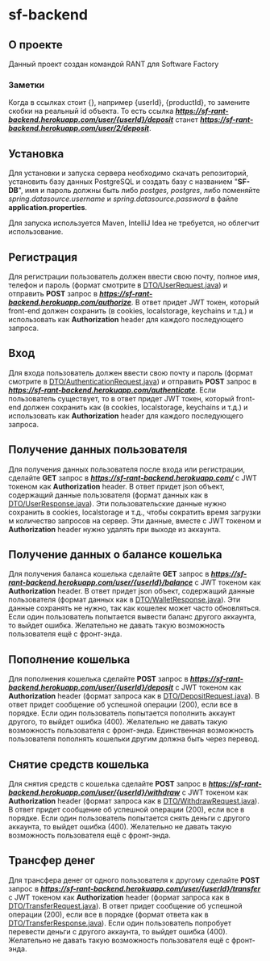 # sf-backend
## О проекте
Данный проект создан командой RANT для Software Factory

### Заметки
Когда в ссылках стоит {}, например {userId}, {productId}, то замените скобки на реальный id объекта. То есть ссылка **_https://sf-rant-backend.herokuapp.com/user/{userId}/deposit_** станет **_https://sf-rant-backend.herokuapp.com/user/2/deposit_**.

## Установка
Для установки и запуска сервера необходимо скачать репозиторий, установить базу данных PostgreSQL и создать базу с названием "**SF-DB**", имя и пароль должны быть либо _postges, postgres_, либо поменяйте _spring.datasource.username_ и _spring.datasource.password_ в файле **application.properties**.

Для запуска используется Maven, IntelliJ Idea не требуется, но облегчит использование.

## Регистрация
Для регистрации пользователь должен ввести свою почту, полное имя, телефон и пароль (формат смотрите в [DTO/UserRequest.java](https://github.com/timur-code/sf-backend/blob/master/src/main/java/com/rant/sfbackend/DTO/UserRequest.java)) и отправить **POST** запрос в **_https://sf-rant-backend.herokuapp.com/authorize_**. В ответ придет JWT токен, который front-end должен сохранить (в cookies, localstorage, keychains и т.д.) и использовать как **Authorization** header для каждого последующего запроса.

## Вход
Для входа пользователь должен ввести свою почту и пароль (формат смотрите в [DTO/AuthenticationRequest.java](https://github.com/timur-code/sf-backend/blob/master/src/main/java/com/rant/sfbackend/DTO/AuthenticationRequest.java)) и отправить **POST** запрос в **_https://sf-rant-backend.herokuapp.com/authenticate_**. Если пользователь существует, то в ответ придет JWT токен, который front-end должен сохранить как (в cookies, localstorage, keychains и т.д.) и использовать как **Authorization** header для каждого последующего запроса.

## Получение данных пользователя
Для получения данных пользователя после входа или регистрации, сделайте **GET** запрос в **_https://sf-rant-backend.herokuapp.com/_** с JWT токеном как **Authorization** header. В ответ придет json объект, содержащий данные пользователя (формат данных как в [DTO/UserResponse.java](https://github.com/timur-code/sf-backend/blob/master/src/main/java/com/rant/sfbackend/DTO/UserResponse.java)). Эти пользовательские данные нужно сохранить в cookies, localstorage и т.д., чтобы сократить время загрузки м количество запросов на сервер. Эти данные, вместе с JWT токеном и **Authorization** header нужно удалять при выходе из аккаунта.

## Получение данных о балансе кошелька
Для получения баланса кошелька сделайте **GET** запрос в **_https://sf-rant-backend.herokuapp.com/user/{userId}/balance_** с JWT токеном как **Authorization** header. В ответ придет json объект, содержащий данные пользователя (формат данных как в [DTO/WalletResponse.java](https://github.com/timur-code/sf-backend/blob/master/src/main/java/com/rant/sfbackend/DTO/WalletResponse.java)). Эти данные сохранять не нужно, так как кошелек может часто обновляться. Если один пользователь попытается вывести баланс другого аккаунта, то выйдет ошибка. Желательно не давать такую возможность пользователя ещё с фронт-энда.

## Пополнение кошелька
Для пополнения кошелька сделайте **POST** запрос в **_https://sf-rant-backend.herokuapp.com/user/{userId}/deposit_** с JWT токеном как **Authorization** header (формат запроса как в [DTO/DepositRequest.java](https://github.com/timur-code/sf-backend/blob/master/src/main/java/com/rant/sfbackend/DTO/DepositRequest.java)). В ответ придет сообщение об успешной операции (200), если все в порядке. Если один пользователь попытается пополнить аккаунт другого, то выйдет ошибка (400). Желательно не давать такую возможность пользователя с фронт-энда. Единственная возможность пользователя пополнять кошельки другим должна быть через перевод.

## Снятие средств кошелька
Для снятия средств с кошелька сделайте **POST** запрос в **_https://sf-rant-backend.herokuapp.com/user/{userId}/withdraw_** с JWT токеном как **Authorization** header (формат запроса как в [DTO/WithdrawRequest.java](https://github.com/timur-code/sf-backend/blob/master/src/main/java/com/rant/sfbackend/DTO/WithdrawRequest.java)). В ответ придет сообщение об успешной операции (200), если все в порядке. Если один пользователь попытается снять деньги с другого аккаунта, то выйдет ошибка (400). Желательно не давать такую возможность пользователя ещё с фронт-энда.

## Трансфер денег
Для трансфера денег от одного пользователя к другому сделайте **POST** запрос в **_https://sf-rant-backend.herokuapp.com/user/{userId}/transfer_** с JWT токеном как **Authorization** header (формат запроса как в [DTO/TransferRequest.java](https://github.com/timur-code/sf-backend/blob/master/src/main/java/com/rant/sfbackend/DTO/TransferRequest.java)). В ответ придет сообщение об успешной операции (200), если все в порядке (формат ответа как в [DTO/TransferResponse.java](https://github.com/timur-code/sf-backend/blob/master/src/main/java/com/rant/sfbackend/DTO/TransferResponse.java)). Если один пользователь попробует перевести деньги с другого аккаунта, то выйдет ошибка (400). Желательно не давать такую возможность пользователя ещё с фронт-энда.